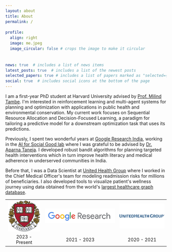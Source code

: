 ```yaml
---
layout: about
title: About
permalink: /

profile:
  align: right
  image: me.jpeg
  image_circular: false # crops the image to make it circular


news: true  # includes a list of news items
latest_posts: true  # includes a list of the newest posts
selected_papers: true # includes a list of papers marked as "selected={true}"
social: true  # includes social icons at the bottom of the page
---
```

I am a first-year PhD student at Harvard University advised by [Prof. Milind Tambe](https://teamcore.seas.harvard.edu/tambe). I'm interested in reinforcement learning and multi-agent systems for planning and optimization with applications in public health and environmental conservation. My current work focuses on Sequential Resource Allocation and Decision-Focused Learning, a paradigm for tailoring a predictive model for a downstream optimization task that uses its predictions.

Previously, I spent two wonderful years at [Google Research India](https://research.google/locations/india/), working in the [AI for Social Good lab](https://blog.google/technology/ai/30-new-ai-for-social-good-projects/) where I was grateful to be advised by [Dr. Aparna Taneja](https://research.google/people/aparna-taneja/). I developed robust bandit algorithms for planning targeted health interventions which in turn improve health literacy and medical adherence in underserved communities in India. 

Before that, I was a Data Scientist at [United Health Group](https://www.unitedhealthgroup.com/people-and-businesses/businesses/optum.html) where I worked in the Chief Medical Officer's team for modeling readmission risks for millions of beneficiaries. I also developed tools to visualize patient's wellness journey using data obtained from the world's [largest healthcare graph database](https://info.tigergraph.com/keynote-edward-sverdlin).

<div style="text-align: center;">
<table border="0" cellpadding="0" cellspacing="0" style="margin: 0; padding: 0;">
  <tr>
    <td align="center"><img src="/assets/img/Harvard_University_shield.png" style="width: 100px" alt="Image 1"></td>
    <td align="center"><img src="/assets/img/google-ai-meta-removebg-preview (1).png" style="width: 220px" alt="Image 2"></td>
    <td align="center"><img src="/assets/img/UnitedHealth-Group-Logo.png" style="width: 140px" alt="Image 3"></td>
  </tr>
  <tr>
    <td align="center">2023 - Present</td>
    <td align="center">2021 - 2023</td>
    <td align="center">2020 - 2021</td>
  </tr>
</table>
</div>

